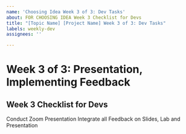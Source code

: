 ```yaml
---
name: 'Choosing Idea Week 3 of 3: Dev Tasks'
about: FOR CHOOSING IDEA Week 3 Checklist for Devs
title: "[Topic Name] [Project Name] Week 3 of 3: Dev Tasks"
labels: weekly-dev
assignees: ''

---
```


# Week 3 of 3: Presentation, Implementing Feedback
## Week 3 Checklist for Devs
Conduct Zoom Presentation
Integrate all Feedback on Slides, Lab and Presentation
